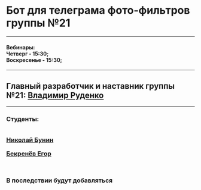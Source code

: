 <h1>Бот для телеграма фото-фильтров группы №21</h1>
<hr>
<h4>Вебинары: <br>
  Четверг - 15:30;<br>
  Воскресенье - 15:30;</h4>
<hr>
<h2>Главный разработчик и наставник группы №21: <a href="https://github.com/BoxDogRu">Владимир Руденко</a></h2>
<hr>
<h3>Студенты:<br><br>
<p><a href="https://github.com/NikkyBricky">Николай Бунин</a></p>
<p><a href="https://github.com/KocoyBot">Бекренёв Егор</a></p><br>
<p>В последствии будут добавляться</p>
</h3>

